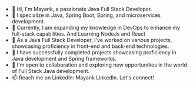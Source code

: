 - 👋 Hi, I'm Mayank, a passionate Java Full Stack Developer.
- 👀 I specialize in Java, Spring Boot, Spring, and microservices development.
- 🌱 Currently, I am expanding my knowledge in DevOps to enhance my full-stack capabilities. And Learning NodeJs and React
- 💼 As a Java Full Stack Developer, I've worked on various projects, showcasing proficiency in front-end and back-end technologies.
- 🚀 I have successfully completed projects showcasing proficiency in Java development and Spring frameworks.
- 🤝 I'm open to collaboration and exploring new opportunities in the world of Full Stack Java development.
- 📫 Reach me on LinkedIn: Mayank LinkedIn. Let's connect!

<!---
kakarot987/kakarot987 is a ✨ special ✨ repository because its `README.md` (this file) appears on your GitHub profile.
You can click the Preview link to take a look at your changes.
--->
